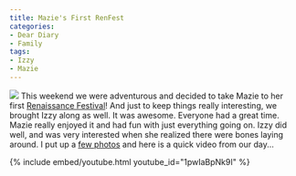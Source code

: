 ```yaml
---
title: Mazie's First RenFest
categories:
- Dear Diary
- Family
tags:
- Izzy
- Mazie
---
```


[![](http://farm2.static.flickr.com/1115/1304890635_200d63779e_s.jpg)](http://thingelstad.com/s/photos/album/72157601820457298/Renaissance-Festival.html) This weekend we were adventurous and decided to take Mazie to her first [Renaissance Festival](http://www.renaissancefest.com/MRF/)! And just to keep things really interesting, we brought Izzy along as well. It was awesome. Everyone had a great time. Mazie really enjoyed it and had fun with just everything going on. Izzy did well, and was very interested when she realized there were bones laying around.
I put up a [few photos](/photos/album/72157601820457298/Renaissance-Festival.html) and here is a quick video from our day...

{% include embed/youtube.html youtube_id="1pwIaBpNk9I" %}
